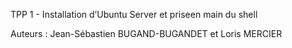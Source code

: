 TPP 1 - Installation d’Ubuntu Server et priseen main du shell

Auteurs : Jean-Sébastien BUGAND-BUGANDET et Loris MERCIER
